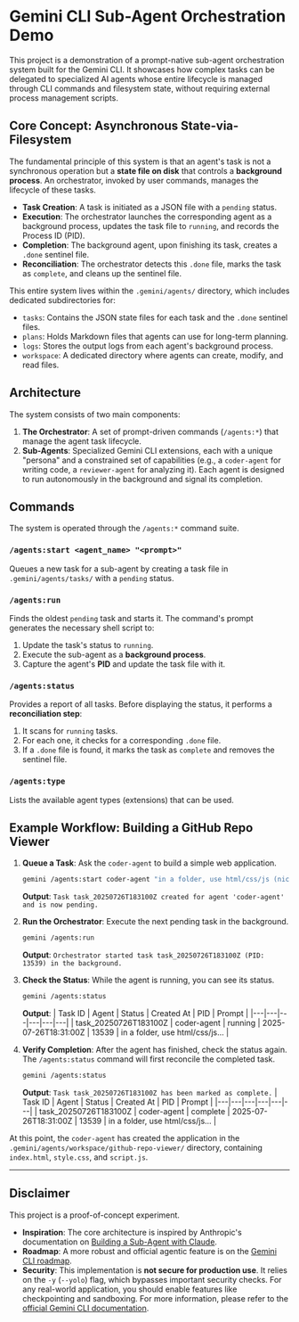 # Gemini CLI Sub-Agent Orchestration Demo

This project is a demonstration of a prompt-native sub-agent orchestration system built for the Gemini CLI. It showcases how complex tasks can be delegated to specialized AI agents whose entire lifecycle is managed through CLI commands and filesystem state, without requiring external process management scripts.

## Core Concept: Asynchronous State-via-Filesystem

The fundamental principle of this system is that an agent's task is not a synchronous operation but a **state file on disk** that controls a **background process**. An orchestrator, invoked by user commands, manages the lifecycle of these tasks.

-   **Task Creation**: A task is initiated as a JSON file with a `pending` status.
-   **Execution**: The orchestrator launches the corresponding agent as a background process, updates the task file to `running`, and records the Process ID (PID).
-   **Completion**: The background agent, upon finishing its task, creates a `.done` sentinel file.
-   **Reconciliation**: The orchestrator detects this `.done` file, marks the task as `complete`, and cleans up the sentinel file.

This entire system lives within the `.gemini/agents/` directory, which includes dedicated subdirectories for:
-   `tasks`: Contains the JSON state files for each task and the `.done` sentinel files.
-   `plans`: Holds Markdown files that agents can use for long-term planning.
-   `logs`: Stores the output logs from each agent's background process.
-   `workspace`: A dedicated directory where agents can create, modify, and read files.

## Architecture

The system consists of two main components:

1.  **The Orchestrator**: A set of prompt-driven commands (`/agents:*`) that manage the agent task lifecycle.
2.  **Sub-Agents**: Specialized Gemini CLI extensions, each with a unique "persona" and a constrained set of capabilities (e.g., a `coder-agent` for writing code, a `reviewer-agent` for analyzing it). Each agent is designed to run autonomously in the background and signal its completion.

## Commands

The system is operated through the `/agents:*` command suite.

### `/agents:start <agent_name> "<prompt>"`

Queues a new task for a sub-agent by creating a task file in `.gemini/agents/tasks/` with a `pending` status.

### `/agents:run`

Finds the oldest `pending` task and starts it. The command's prompt generates the necessary shell script to:
1.  Update the task's status to `running`.
2.  Execute the sub-agent as a **background process**.
3.  Capture the agent's **PID** and update the task file with it.

### `/agents:status`

Provides a report of all tasks. Before displaying the status, it performs a **reconciliation step**:
1.  It scans for `running` tasks.
2.  For each one, it checks for a corresponding `.done` file.
3.  If a `.done` file is found, it marks the task as `complete` and removes the sentinel file.

### `/agents:type`

Lists the available agent types (extensions) that can be used.

## Example Workflow: Building a GitHub Repo Viewer

1.  **Queue a Task**: Ask the `coder-agent` to build a simple web application.
    ```bash
    gemini /agents:start coder-agent "in a folder, use html/css/js (nicely designed) to build an app that looks at github.com/pauldatta and is a one-stop view of the repos and what they have been built for (public repos)"
    ```
    **Output**: `Task task_20250726T183100Z created for agent 'coder-agent' and is now pending.`

2.  **Run the Orchestrator**: Execute the next pending task in the background.
    ```bash
    gemini /agents:run
    ```
    **Output**: `Orchestrator started task task_20250726T183100Z (PID: 13539) in the background.`

3.  **Check the Status**: While the agent is running, you can see its status.
    ```bash
    gemini /agents:status
    ```
    **Output**:
    | Task ID | Agent | Status | Created At | PID | Prompt |
    |---|---|---|---|---|---|
    | task_20250726T183100Z | coder-agent | running | 2025-07-26T18:31:00Z | 13539 | in a folder, use html/css/js... |

4.  **Verify Completion**: After the agent has finished, check the status again. The `/agents:status` command will first reconcile the completed task.
    ```bash
    gemini /agents:status
    ```
    **Output**:
    `Task task_20250726T183100Z has been marked as complete.`
    | Task ID | Agent | Status | Created At | PID | Prompt |
    |---|---|---|---|---|---|
    | task_20250726T183100Z | coder-agent | complete | 2025-07-26T18:31:00Z | 13539 | in a folder, use html/css/js... |

At this point, the `coder-agent` has created the application in the `.gemini/agents/workspace/github-repo-viewer/` directory, containing `index.html`, `style.css`, and `script.js`.

---

## Disclaimer

This project is a proof-of-concept experiment.

-   **Inspiration**: The core architecture is inspired by Anthropic's documentation on [Building a Sub-Agent with Claude](https://docs.anthropic.com/en/docs/claude-code/sub-agents).
-   **Roadmap**: A more robust and official agentic feature is on the [Gemini CLI roadmap](https://github.com/google-gemini/gemini-cli/issues/4168).
-   **Security**: This implementation is **not secure for production use**. It relies on the `-y` (`--yolo`) flag, which bypasses important security checks. For any real-world application, you should enable features like checkpointing and sandboxing. For more information, please refer to the [official Gemini CLI documentation](https://github.com/google-gemini/gemini-cli/blob/main/docs/cli/commands.md).